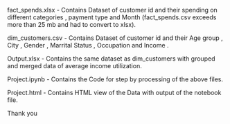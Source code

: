 fact_spends.xlsx  - Contains Dataset of customer id and their spending on different categories , payment type and Month (fact_spends.csv exceeds more than 25 mb and had to convert to xlsx).

dim_customers.csv -  Contains Dataset of customer id and their Age group , City , Gender , Marrital Status , Occupation and Income .

Output.xlsx   - Contains the same dataset as dim_customers with grouped and merged data of average income utilization.

Project.ipynb - Contains the Code for step by processing of the above files.

Project.html  - Contains HTML view of the Data with output of the notebook file.

Thank you
